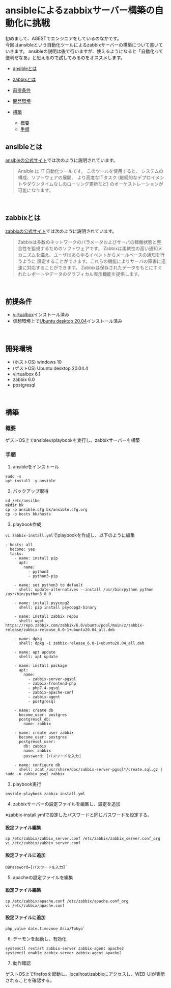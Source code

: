 # ansibleによるzabbixサーバー構築の自動化に挑戦

初めまして、AGESTでエンジニアをしているのなかです。
<br>
今回はansibleという自動化ツールによるzabbixサーバーの構築について書いていきます。
ansibleの説明は後で行いますが、使えるようになると「自動化って便利だなあ」と思えるので試してみるのをオススメします。
<br>

- [ansibleとは](#ansible)

- [zabbixとは](#zabbix)

- [前提条件](#prerequisite)

- [開発環境](#environment)

- [構築](#build)
  - [概要](#summary)
  - [手順](#process)

## <a id="#ansible">ansibleとは</a>
[ansibleの公式サイト](https://docs.ansible.com/ansible/2.9_ja/index.html)では次のように説明されています。
> Ansible は IT 自動化ツールです。 このツールを使用すると、
> システムの構成、ソフトウェアの展開、
> より高度なITタスク (継続的なデプロイメントやダウンタイムなしのローリング更新など) 
> のオーケストレーションが可能になります。

<br>

## <a id="#zabbix">zabbixとは</a>
[zabbixの公式サイト](https://www.zabbix.com/documentation/2.2/jp/manual/introduction/about)では次のように説明されています。
> Zabbixは多数のネットワークのパラメータおよびサーバの稼働状態と整合性を監視するためのソフトウェアです。
> Zabbixは柔軟性の高い通知メカニズムを備え、ユーザはあらゆるイベントからメールベースの通知を行うように
> 設定することができます。これらの機能によりサーバの障害に迅速に対応することができます。
> Zabbixは保存されたデータをもとにすぐれたレポートやデータのグラフィカル表示機能を提供します。

<br>

## <a id="#prerequisite">前提条件</a>
- [virtualbox](https://www.virtualbox.org/wiki/Downloads)インストール済み
- 仮想環境上で[Ubuntu desktop 20.04](http://cdimage.ubuntulinux.jp/releases/20.04.1/)インストール済み

<br>

## <a id="#environment">開発環境</a>
- (ホストOS) windows 10
- (ゲストOS) Ubuntu desktop 20.04.4
- virtualbox 6.1
- zabbix 6.0
- postgresql

<br>

## <a id="#build">構築</a>

### <a id="#summary">概要</a>
ゲストOS上でansibleのplaybookを実行し、zabbixサーバーを構築

### <a id="#process">手順</a>
1. ansibleをインストール

```
sudo -s
apt install -y ansible
```

2. バックアップ取得

```
cd /etc/ansilbe
mkdir bk
cp -p ansible.cfg bk/ansible.cfg.org
cp -p hosts bk/hosts
```

3. playbook作成

`vi zabbix-install.yml`でplaybookを作成し、以下のように編集

```
- hosts: all
  become: yes
  tasks:
    - name: install pip
      apt:
        name:
          - python3
          - python3-pip

    - name: set python3 to default
      shell: update-alternatives --install /usr/bin/python python /usr/bin/python3.8 0

    - name: install psycopg2
      shell: pip install psycopg2-binary

    - name: install zabbix repos
      shell: wget https://repo.zabbix.com/zabbix/6.0/ubuntu/pool/main/z/zabbix-release/zabbix-release_6.0-1+ubuntu20.04_all.deb

    - name: dpkg
      shell: dpkg -i zabbix-release_6.0-1+ubuntu20.04_all.deb

    - name: apt update
      shell: apt update

    - name: install package  
      apt:
        name:
          - zabbix-server-pgsql
          - zabbix-frontend-php
          - php7.4-pgsql
          - zabbix-apache-conf
          - zabbix-agent
          - postgresql

    - name: create db
      become_user: postgres
      postgresql_db:
        name: zabbix

    - name: create user zabbix
      become_user: postgres
      postgresql_user:
        db: zabbix
        name: zabbix
        password: [パスワードを入力]

    - name: configure db
      shell: zcat /usr/share/doc/zabbix-server-pgsql*/create.sql.gz | sudo -u zabbix psql zabbix
```


3. playbook実行

```
ansible-playbook zabbix-install.yml
```

4. zabbixサーバーの設定ファイルを編集し、設定を追加

※zabbix-install.ymlで設定したパスワードと同じパスワードを設定する。
#### 設定ファイル編集
```
cp /etc/zabbix/zabbix_server.conf /etc/zabbix/zabbix_server.conf_org
vi /etc/zabbix/zabbix_server.conf
```

#### 設定ファイルに追加

```
DBPassword=[パスワードを入力]`
```

5. apacheの設定ファイルを編集

#### 設定ファイル編集

```
cp /etc/zabbix/apache.conf /etc/zabbix/apache.conf_org
vi /etc/zabbix/apache.conf
```
#### 設定ファイルに追加

```
php_value date.timezone Asia/Tokyo`
```

6. デーモンを起動し、有効化

```
systemctl restart zabbix-server zabbix-agent apache2
systemctl enable zabbix-server zabbix-agent apache2
```

7. 動作確認

ゲストOS上でfirefoxを起動し、localhost/zabbixにアクセスし、WEB-UIが表示されることを確認する。



